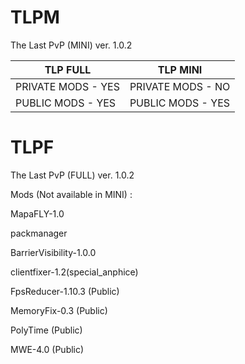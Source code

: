 # TLPM
The Last PvP (MINI) ver. 1.0.2

|      TLP FULL      |      TLP MINI      |
|--------------------|--------------------|
| PRIVATE MODS - YES | PRIVATE MODS - NO  |
| PUBLIC MODS  - YES | PUBLIC MODS  - YES |


# TLPF

The Last PvP (FULL) ver. 1.0.2

Mods (Not available in MINI) :

MapaFLY-1.0

packmanager

BarrierVisibility-1.0.0

clientfixer-1.2(special_anphice)

FpsReducer-1.10.3 (Public) 

MemoryFix-0.3 (Public)

PolyTime (Public)

MWE-4.0 (Public)
